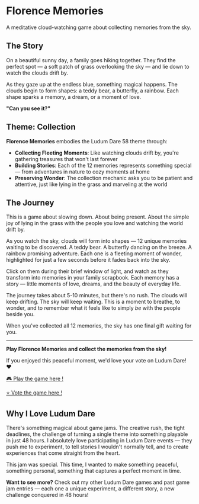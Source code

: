 # Florence Memories

A meditative cloud-watching game about collecting memories from the sky.

## The Story

On a beautiful sunny day, a family goes hiking together. They find the perfect spot — a soft patch of grass overlooking the sky — and lie down to watch the clouds drift by.

As they gaze up at the endless blue, something magical happens. The clouds begin to form shapes: a teddy bear, a butterfly, a rainbow. Each shape sparks a memory, a dream, or a moment of love.

**"Can you see it?"**

## Theme: Collection

**Florence Memories** embodies the Ludum Dare 58 theme through:

- **Collecting Fleeting Moments**: Like watching clouds drift by, you're gathering treasures that won't last forever
- **Building Stories**: Each of the 12 memories represents something special — from adventures in nature to cozy moments at home
- **Preserving Wonder**: The collection mechanic asks you to be patient and attentive, just like lying in the grass and marveling at the world

## The Journey

This is a game about slowing down. About being present. About the simple joy of lying in the grass with the people you love and watching the world drift by.

As you watch the sky, clouds will form into shapes — 12 unique memories waiting to be discovered. A teddy bear. A butterfly dancing on the breeze. A rainbow promising adventure. Each one is a fleeting moment of wonder, highlighted for just a few seconds before it fades back into the sky.

Click on them during their brief window of light, and watch as they transform into memories in your family scrapbook. Each memory has a story — little moments of love, dreams, and the beauty of everyday life.

The journey takes about 5-10 minutes, but there's no rush. The clouds will keep drifting. The sky will keep waiting. This is a moment to breathe, to wonder, and to remember what it feels like to simply *be* with the people beside you.

When you've collected all 12 memories, the sky has one final gift waiting for you.

---

**Play Florence Memories and collect the memories from the sky!**

If you enjoyed this peaceful moment, we'd love your vote on Ludum Dare! ❤️

[🎮 Play the game here !](https://mrbamboo.itch.io/florence-memories)

[⭐ Vote the game here !](https://ldjam.com/events/ludum-dare/58/florence-memories)

## Why I Love Ludum Dare

There's something magical about game jams. The creative rush, the tight deadlines, the challenge of turning a single theme into something playable in just 48 hours. I absolutely love participating in Ludum Dare events — they push me to experiment, to tell stories I wouldn't normally tell, and to create experiences that come straight from the heart.

This jam was special. This time, I wanted to make something peaceful, something personal, something that captures a perfect moment in time.

**Want to see more?** Check out my other Ludum Dare games and past game jam entries — each one a unique experiment, a different story, a new challenge conquered in 48 hours!

